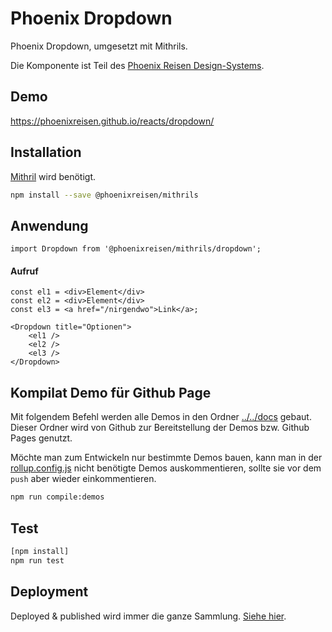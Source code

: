 # Phoenix Dropdown

Phoenix Dropdown, umgesetzt mit Mithrils.

Die Komponente ist Teil des [Phoenix Reisen Design-Systems](https://design-system.phoenixreisen.net).

## Demo

https://phoenixreisen.github.io/reacts/dropdown/

## Installation

[Mithril](https://mithriljs.org/) wird benötigt.

```bash
npm install --save @phoenixreisen/mithrils
```

## Anwendung

```tsx
import Dropdown from '@phoenixreisen/mithrils/dropdown';
```

#### Aufruf

```tsx
const el1 = <div>Element</div>
const el2 = <div>Element</div>
const el3 = <a href="/nirgendwo">Link</a>;

<Dropdown title="Optionen">
    <el1 />
    <el2 />
    <el3 />
</Dropdown>
```

## Kompilat Demo für Github Page

Mit folgendem Befehl werden alle Demos in den Ordner [../../docs](../../docs) gebaut. Dieser Ordner wird von Github zur Bereitstellung der Demos bzw. Github Pages genutzt.

Möchte man zum Entwickeln nur bestimmte Demos bauen, kann man in der [rollup.config.js](../../rollup.config.js) nicht benötigte Demos auskommentieren, sollte sie vor dem `push` aber wieder einkommentieren.

```bash
npm run compile:demos
```

## Test

```bash
[npm install]
npm run test
```

## Deployment

Deployed & published wird immer die ganze Sammlung. [Siehe hier](../../README.md).